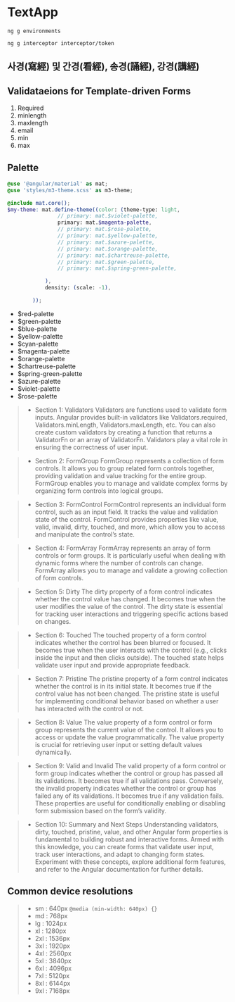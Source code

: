 # TextApp

```base
ng g environments

ng g interceptor interceptor/token

```

## 사경(寫經) 및 간경(看經), 송경(誦經), 강경(講經)

## Validataeions for Template-driven Forms

1. Required
2. minlength
3. maxlength
4. email
5. min
6. max

## Palette

```scss
@use '@angular/material' as mat;
@use 'styles/m3-theme.scss' as m3-theme;

@include mat.core();
$my-theme: mat.define-theme((color: (theme-type: light,
                // primary: mat.$violet-palette,
                primary: mat.$magenta-palette,
                // primary: mat.$rose-palette,
                // primary: mat.$yellow-palette,
                // primary: mat.$azure-palette,
                // primary: mat.$orange-palette,
                // primary: mat.$chartreuse-palette,
                // primary: mat.$green-palette,
                // primary: mat.$spring-green-palette,

            ),
            density: (scale: -1),

        ));

```

* $red-palette
* $green-palette
* $blue-palette
* $yellow-palette
* $cyan-palette
* $magenta-palette
* $orange-palette
* $chartreuse-palette
* $spring-green-palette
* $azure-palette
* $violet-palette
* $rose-palette

>* Section 1: Validators
Validators are functions used to validate form inputs. Angular provides built-in validators like Validators.required, Validators.minLength, Validators.maxLength, etc. You can also create custom validators by creating a function that returns a ValidatorFn or an array of ValidatorFn. Validators play a vital role in ensuring the correctness of user input.

>* Section 2: FormGroup
FormGroup represents a collection of form controls.
It allows you to group related form controls together, providing validation and value tracking for the entire group.
FormGroup enables you to manage and validate complex forms by organizing form controls into logical groups.

>* Section 3: FormControl
FormControl represents an individual form control, such as an input field.
It tracks the value and validation state of the control.
FormControl provides properties like value, valid, invalid, dirty, touched, and more, which allow you to access and manipulate the control’s state.

>* Section 4: FormArray
FormArray represents an array of form controls or form groups.
It is particularly useful when dealing with dynamic forms where the number of controls can change.
FormArray allows you to manage and validate a growing collection of form controls.

>* Section 5: Dirty
The dirty property of a form control indicates whether the control value has changed.
It becomes true when the user modifies the value of the control.
The dirty state is essential for tracking user interactions and triggering specific actions based on changes.

>* Section 6: Touched
The touched property of a form control indicates whether the control has been blurred or focused.
It becomes true when the user interacts with the control
(e.g., clicks inside the input and then clicks outside).
The touched state helps validate user input and provide appropriate feedback.

>* Section 7: Pristine
The pristine property of a form control indicates whether the control is in its initial state.
It becomes true if the control value has not been changed.
The pristine state is useful for implementing conditional behavior based on whether a user has interacted with the control or not.

>* Section 8: Value
The value property of a form control or form group represents the current value of the control.
It allows you to access or update the value programmatically.
The value property is crucial for retrieving user input or setting default values dynamically.

>* Section 9: Valid and Invalid
The valid property of a form control or form group indicates whether the control or group has passed all its validations.
It becomes true if all validations pass.
Conversely, the invalid property indicates whether the control or group has failed any of its validations.
It becomes true if any validation fails. These properties are useful for conditionally enabling or disabling form submission based on the form’s validity.

>* Section 10: Summary and Next Steps
Understanding validators, dirty, touched, pristine, value, and other Angular form properties is fundamental to building robust and interactive forms. Armed with this knowledge, you can create forms that validate user input, track user interactions, and adapt to changing form states. Experiment with these concepts, explore additional form features, and refer to the Angular documentation for further details.

## Common device resolutions

>* sm : 640px `@media (min-width: 640px) {}`
>* md : 768px
>* lg : 1024px
>* xl : 1280px
>* 2xl : 1536px
>* 3xl : 1920px
>* 4xl : 2560px
>* 5xl : 3840px
>* 6xl : 4096px
>* 7xl : 5120px
>* 8xl : 6144px
>* 9xl : 7168px
